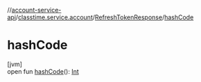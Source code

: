 //[account-service-api](../../../index.md)/[classtime.service.account](../index.md)/[RefreshTokenResponse](index.md)/[hashCode](hash-code.md)

# hashCode

[jvm]\
open fun [hashCode](hash-code.md)(): [Int](https://kotlinlang.org/api/latest/jvm/stdlib/kotlin/-int/index.html)
